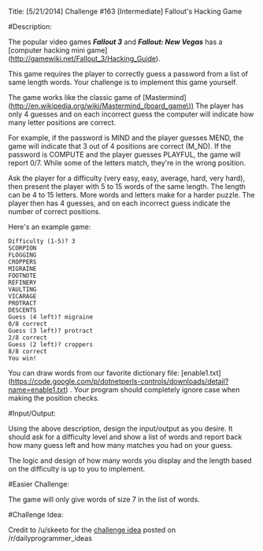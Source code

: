 Title: [5/21/2014] Challenge #163 [Intermediate] Fallout's Hacking Game

#Description:

The popular video games ***Fallout 3*** and ***Fallout: New Vegas*** has a [computer hacking mini game] (http://gamewiki.net/Fallout_3/Hacking_Guide).


This game requires the player to correctly guess a password from a list of same length words. Your challenge is to implement this game yourself.


The game works like the classic game of [Mastermind] (http://en.wikipedia.org/wiki/Mastermind_(board_game\)) 
The player has only 4 guesses and on each incorrect guess the computer will indicate how many letter positions are correct.


For example, if the password is MIND and the player guesses MEND, the game will indicate that 3 out of 4 positions are correct (M_ND). If the password is COMPUTE and the player guesses PLAYFUL, the game will report 0/7. While some of the letters match, they're in the wrong position.


Ask the player for a difficulty (very easy, easy, average, hard, very hard), then present the player with 5 to 15 words of the same length. The length can be 4 to 15 letters. More words and letters make for a harder puzzle. The player then has 4 guesses, and on each incorrect guess indicate the number of correct positions.


Here's an example game:


    Difficulty (1-5)? 3
    SCORPION
    FLOGGING
    CROPPERS
    MIGRAINE
    FOOTNOTE
    REFINERY
    VAULTING
    VICARAGE
    PROTRACT
    DESCENTS
    Guess (4 left)? migraine
    0/8 correct
    Guess (3 left)? protract
    2/8 correct
    Guess (2 left)? croppers
    8/8 correct
    You win!

You can draw words from our favorite dictionary file: [enable1.txt] (https://code.google.com/p/dotnetperls-controls/downloads/detail?name=enable1.txt) . Your program should completely ignore case when making the position checks.


#Input/Output:

Using the above description, design the input/output as you desire. It should ask for a difficulty level and show a list of words and report back how many guess left and how many matches you had on your guess.

The logic and design of how many words you display and the length based on the difficulty is up to you to implement.

#Easier Challenge:


The game will only give words of size 7 in the list of words.

#Challenge Idea:

Credit to /u/skeeto for the [challenge idea](http://www.reddit.com/r/dailyprogrammer_ideas/comments/23jps4/intermediate_fallout_hacking_game/) posted on /r/dailyprogrammer_ideas
